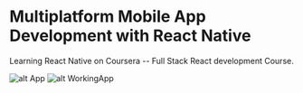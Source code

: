 # Multiplatform Mobile App Development with React Native
Learning React Native on Coursera -- Full Stack React development Course.



![alt App](/App.gif) ![alt WorkingApp](/App1.gif)
